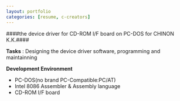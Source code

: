 ```yaml
---
layout: portfolio
categories: [resume, c-creators]
---
```


####the device driver for CD-ROM I/F board on PC-DOS for CHINON K.K.####

  **Tasks**
  : Designing the device driver software, programming and maintainning

  **Development Environment**

  - PC-DOS(no brand PC-Compatible:PC/AT)
  - Intel 8086 Assembler & Assembly language
  - CD-ROM I/F board
